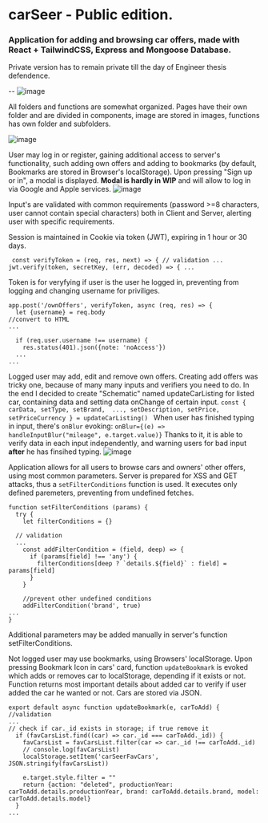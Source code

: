 # carSeer - Public edition. 
<h3>Application for adding and browsing car offers, made with React + TailwindCSS, Express and Mongoose Database.</h3>
Private version has to remain private till the day of Engineer thesis defendence.

--
![image](https://github.com/klimek00/carSeer-pub/assets/36035343/f8c6653c-cbad-431a-b7fe-d5de45406879)

<p>All folders and functions are somewhat organized. Pages have their own folder and are divided in components, image are stored in images, functions has own folder and subfolders.</p>

![image](https://github.com/klimek00/carSeer-pub/assets/36035343/4d7cc414-e8db-43f0-918c-4b196b3a03aa)

User may log in or register, gaining additional access to server's functionality, such adding own offers and adding to bookmarks (by default, Bookmarks are stored in Browser's localStorage). Upon pressing "Sign up or in", a modal is displayed. **Modal is hardly in WIP** and will allow to log in via Google and Apple services.
![image](https://github.com/klimek00/carSeer-pub/assets/36035343/6c8f210b-c5fb-447f-827c-ac49ddc3c58c)

Input's are validated with common requirements (password >=8 characters, user cannot contain special characters) both in Client and Server, alerting user with specific requirements. 
<p>Session is maintained in Cookie via token (JWT), expiring in 1 hour or 30 days.</p>

` const verifyToken = (req, res, next) => {
// validation
...
jwt.verify(token, secretKey, (err, decoded) => {
...`

<p>Token is for veryfying if user is the user he logged in, preventing from logging and changing username for priviliges. </p>

```
app.post('/ownOffers', verifyToken, async (req, res) => {
  let {username} = req.body
//convert to HTML
...

  if (req.user.username !== username) {
    res.status(401).json({note: 'noAccess'})
  ...
...
```

Logged user may add, edit and remove own offers. Creating add offers was tricky one, because of many many inputs and verifiers you need to do. In the end I decided to create "Schematic" named updateCarListing for listed car, containing data and setting data onChange of certain input.
`const { carData, setType, setBrand, 
      ...,
      setDescription, setPrice, setPriceCurrency
    } = updateCarListing()
`
When user has finished typing in input, there's `onBlur` evoking:
`onBlur={(e) => handleInputBlur("mileage", e.target.value)}` 
Thanks to it, it is able to verify data in each input independently, and warning users for bad input **after** he has finsihed typing.
![image](https://github.com/klimek00/carSeer-pub/assets/36035343/54c4af5b-ee2f-4dcd-bbd7-cceee67e5df8)

Application allows for all users to browse cars and owners' other offers, using most common parameters.
Server is prepared for XSS and GET attacks, thus a `setFilterConditions` function is used. It executes only defined paremeters, preventing from undefined fetches.
```
function setFilterConditions (params) {
  try {
    let filterConditions = {}
  
  // validation
  ...
    const addFilterCondition = (field, deep) => {
      if (params[field] !== 'any') {
        filterConditions[deep ? `details.${field}` : field] = params[field]
      }
    }

    //prevent other undefined conditions
    addFilterCondition('brand', true)
...
}
```
Additional parameters may be added manually in server's function setFilterConditions.

Not logged user may use bookmarks, using Browsers' localStorage. Upon pressing Bookmark Icon in cars' card, function `updateBookmark` is evoked which adds or removes car to localStorage, depending if it exists or not. Function returns most important details about added car to verify if user added the car he wanted or not. Cars are stored via JSON.
```
export default async function updateBookmark(e, carToAdd) {
//validation
...
// check if car._id exists in storage; if true remove it 
  if (favCarsList.find((car) => car._id === carToAdd._id)) {
    favCarsList = favCarsList.filter(car => car._id !== carToAdd._id)
    // console.log(favCarsList)
    localStorage.setItem('carSeerFavCars', JSON.stringify(favCarsList))
    
    e.target.style.filter = ""
    return {action: "deleted", productionYear: carToAdd.details.productionYear, brand: carToAdd.details.brand, model: carToAdd.details.model}
  }
...
```
